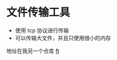 # 文件传输工具
- 使用 tcp 协议进行传输
- 可以传输大文件，并且只使用很小的内存

地址在我另一个仓库 [ft](https://github.com/ywanbing/ft "file transport")
